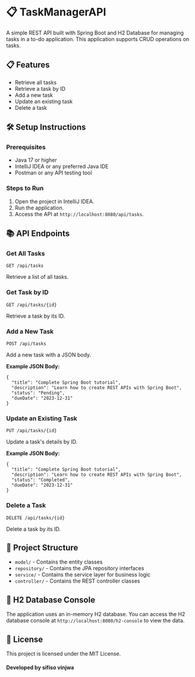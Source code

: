 
<body>

<h1>📋 TaskManagerAPI</h1>
<p>A simple REST API built with Spring Boot and H2 Database for managing tasks in a to-do application. This application supports CRUD operations on tasks.</p>

<h2>📋 Features</h2>
<ul>
  <li>Retrieve all tasks</li>
  <li>Retrieve a task by ID</li>
  <li>Add a new task</li>
  <li>Update an existing task</li>
  <li>Delete a task</li>
</ul>

<h2>🛠️ Setup Instructions</h2>

<h3>Prerequisites</h3>
<ul>
  <li>Java 17 or higher</li>
  <li>IntelliJ IDEA or any preferred Java IDE</li>
  <li>Postman or any API testing tool</li>
</ul>

<h3>Steps to Run</h3>
<ol>
 
  <li>Open the project in IntelliJ IDEA.</li>
  <li>Run the application.</li>
  <li>Access the API at <code>http://localhost:8080/api/tasks</code>.</li>
</ol>

<h2>📚 API Endpoints</h2>

<h3>Get All Tasks</h3>
<pre><code>GET /api/tasks</code></pre>
<p>Retrieve a list of all tasks.</p>

<h3>Get Task by ID</h3>
<pre><code>GET /api/tasks/{id}</code></pre>
<p>Retrieve a task by its ID.</p>

<h3>Add a New Task</h3>
<pre><code>POST /api/tasks</code></pre>
<p>Add a new task with a JSON body.</p>
<p><strong>Example JSON Body:</strong></p>
<pre><code>{
  "title": "Complete Spring Boot tutorial",
  "description": "Learn how to create REST APIs with Spring Boot",
  "status": "Pending",
  "dueDate": "2023-12-31"
}</code></pre>

<h3>Update an Existing Task</h3>
<pre><code>PUT /api/tasks/{id}</code></pre>
<p>Update a task's details by ID.</p>
<p><strong>Example JSON Body:</strong></p>
<pre><code>{
  "title": "Complete Spring Boot tutorial",
  "description": "Learn how to create REST APIs with Spring Boot",
  "status": "Completed",
  "dueDate": "2023-12-31"
}</code></pre>

<h3>Delete a Task</h3>
<pre><code>DELETE /api/tasks/{id}</code></pre>
<p>Delete a task by its ID.</p>

<h2>📂 Project Structure</h2>
<ul>
  <li><code>model/</code> - Contains the entity classes</li>
  <li><code>repository/</code> - Contains the JPA repository interfaces</li>
  <li><code>service/</code> - Contains the service layer for business logic</li>
  <li><code>controller/</code> - Contains the REST controller classes</li>
</ul>

<h2>🔗 H2 Database Console</h2>
<p>The application uses an in-memory H2 database. You can access the H2 database console at <code>http://localhost:8080/h2-console</code> to view the data.</p>

<h2>📄 License</h2>
<p>This project is licensed under the MIT License.</p>
<h4>Developed by sifiso vinjwa</h4>

</body>
</html>
